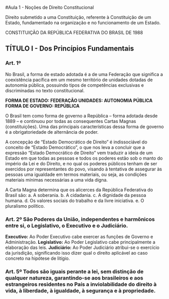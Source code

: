 #Aula 1 - Noções de Direito Constitucional

Direito submetido a uma Constituição, referente à Constituição de um Estado, fundamentado na organização e no funcionamento de um Estado.


CONSTITUIÇÃO DA REPÚBLICA FEDERATIVA DO BRASIL DE 1988

## TÍTULO I - Dos Princípios Fundamentais
### Art. 1º

No Brasil, a forma de estado adotada é a de uma Federação que significa a coexistência pacífica em um mesmo território de unidades dotadas de autonomia pública, possuindo tipos de competências exclusivas e discriminadas no texto constitucional.

**FORMA DE ESTADO: FEDERAÇÃO
UNIDADES: AUTONOMIA PÚBLICA
FORMA DE GOVERNO: REPÚBLICA**

O Brasil tem como forma de governo a República – forma adotada desde 1889 – e continuou por todas as consequentes Cartas Magnas (constituições). Uma das principais características dessa forma de governo é a obrigatoriedade de alternância de poder.

A concepção de “Estado Democrático de Direito” é indissociável do conceito de “Estado Democrático”, o que nos leva a concluir que a expressão “Estado Democrático de Direito” vem traduzir a ideia de um Estado em que todas as pessoas e todos os poderes estão sob o manto do império da Lei e do Direito, e no qual os poderes públicos tenham de ser exercidos por representantes do povo, visando à tentativa de assegurar às pessoas uma igualdade em termos materiais, ou seja, as condições materiais mínimas necessárias a uma vida digna.

A Carta Magna determina que os alicerces da República Federativa do Brasil são:
    a. A soberania.
    b. A cidadania.
    c. A dignidade da pessoa humana.
    d. Os valores sociais do trabalho e da livre iniciativa.
    e. O pluralismo político.

### Art. 2º São Poderes da União, independentes e harmônicos entre si, o Legislativo, o Executivo e o Judiciário.

**Executivo:** Ao Poder Executivo cabe exercer as funções de Governo e Administração.
**Legislativo:** Ao Poder Legislativo cabe principalmente a elaboração das leis.
**Judiciário:** Ao Poder Judiciário atribui-se o exercício da jurisdição, significando isso dizer qual o direito aplicável ao caso concreto na hipótese de litígio.

### Art. 5º Todos são iguais perante a lei, sem distinção de qualquer natureza, garantindo-se aos brasileiros e aos estrangeiros residentes no País a inviolabilidade do direito à vida, à liberdade, à igualdade, à segurança e à propriedade.